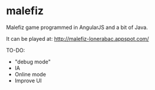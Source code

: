 # malefiz
Malefiz game programmed in AngularJS and a bit of Java.

It can be played at:
http://malefiz-lonerabac.appspot.com/

TO-DO:
- "debug mode"
- IA
- Online mode
- Improve UI
